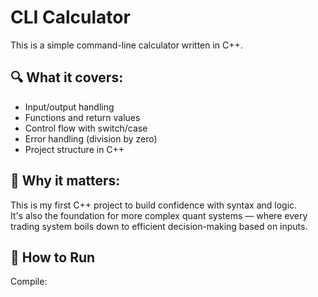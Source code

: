 # CLI Calculator

This is a simple command-line calculator written in C++.

## 🔍 What it covers:
- Input/output handling
- Functions and return values
- Control flow with switch/case
- Error handling (division by zero)
- Project structure in C++

## 🧠 Why it matters:
This is my first C++ project to build confidence with syntax and logic.  
It's also the foundation for more complex quant systems — where every trading system boils down to efficient decision-making based on inputs.

## 🚀 How to Run

Compile:

